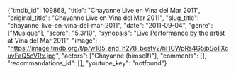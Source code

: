 {"tmdb_id": 109868, "title": "Chayanne Live en Vina del Mar 2011", "original_title": "Chayanne Live en Vina del Mar 2011", "slug_title": "chayanne-live-en-vina-del-mar-2011", "date": "2011-09-04", "genre": ["Musique"], "score": "5.3/10", "synopsis": "Live Performance by the artist at Vina del Mar 2011", "image": "https://image.tmdb.org/t/p/w185_and_h278_bestv2/hHCWpRs4G5jbSoTXcuvFaQ5cVRx.jpg", "actors": ["Chayanne (himself)"], "comments": [], "recommandations_id": [], "youtube_key": "notfound"}